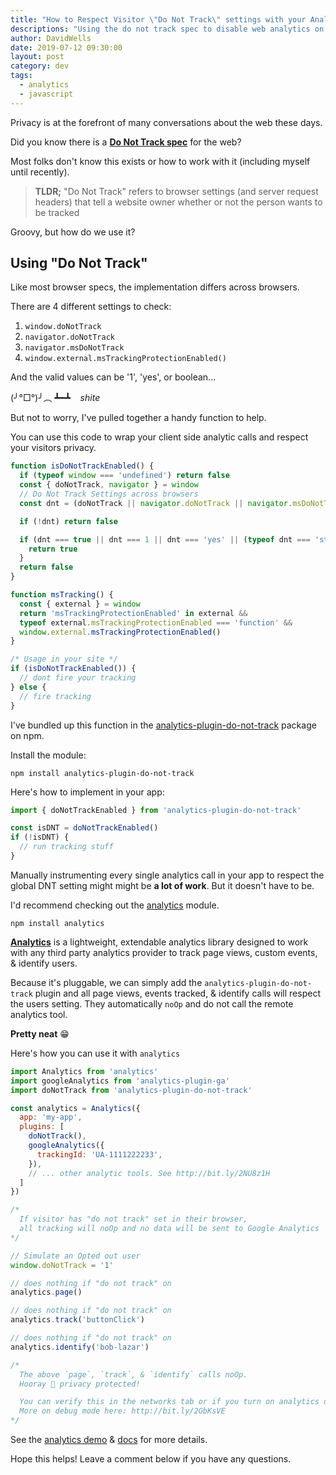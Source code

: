 ```yaml
---
title: "How to Respect Visitor \"Do Not Track\" settings with your Analytics tools"
descriptions: "Using the do not track spec to disable web analytics on your website or app"
author: DavidWells
date: 2019-07-12 09:30:00
layout: post
category: dev
tags:
  - analytics
  - javascript
---
```


Privacy is at the forefront of many conversations about the web these days.

Did you know there is a [**Do Not Track spec**](https://www.w3.org/TR/tracking-dnt/) for the web?

Most folks don't know this exists or how to work with it (including myself until recently).

> **TLDR;** "Do Not Track" refers to browser settings (and server request headers) that tell a website owner whether or not the person wants to be tracked

Groovy, but how do we use it?

## Using "Do Not Track"

Like most browser specs, the implementation differs across browsers.

There are 4 different settings to check:

1. `window.doNotTrack`
2. `navigator.doNotTrack`
3. `navigator.msDoNotTrack`
4. `window.external.msTrackingProtectionEnabled()`

And the valid values can be '1', 'yes', or boolean...

(╯°□°)╯︵ ┻━┻  &nbsp;&nbsp; *shite*

But not to worry, I've pulled together a handy function to help.

You can use this code to wrap your client side analytic calls and respect your visitors privacy.

```js
function isDoNotTrackEnabled() {
  if (typeof window === 'undefined') return false
  const { doNotTrack, navigator } = window
  // Do Not Track Settings across browsers
  const dnt = (doNotTrack || navigator.doNotTrack || navigator.msDoNotTrack || msTracking())

  if (!dnt) return false

  if (dnt === true || dnt === 1 || dnt === 'yes' || (typeof dnt === 'string' && dnt.charAt(0) === '1')) {
    return true
  }
  return false
}

function msTracking() {
  const { external } = window
  return 'msTrackingProtectionEnabled' in external &&
  typeof external.msTrackingProtectionEnabled === 'function' &&
  window.external.msTrackingProtectionEnabled()
}

/* Usage in your site */
if (isDoNotTrackEnabled()) {
  // dont fire your tracking
} else {
  // fire tracking
}
```

I've bundled up this function in the [analytics-plugin-do-not-track](https://www.npmjs.com/package/analytics-plugin-do-not-track) package on npm.

Install the module:

```
npm install analytics-plugin-do-not-track
```

Here's how to implement in your app:

```js
import { doNotTrackEnabled } from 'analytics-plugin-do-not-track'

const isDNT = doNotTrackEnabled()
if (!isDNT) {
  // run tracking stuff
}
```

Manually instrumenting every single analytics call in your app to respect the global DNT setting might might be **a lot of work**. But it doesn't have to be.

I'd recommend checking out the [analytics](https://www.npmjs.com/package/analytics) module.

```
npm install analytics
```

[**Analytics**](https://www.npmjs.com/package/analytics) is a lightweight, extendable analytics library designed to work with any third party analytics provider to track page views, custom events, & identify users.

Because it's pluggable, we can simply add the `analytics-plugin-do-not-track` plugin and all page views, events tracked, & identify calls will respect the users setting. They automatically `noOp` and do not call the remote analytics tool.

**Pretty neat** 😁

Here's how you can use it with `analytics`

```js
import Analytics from 'analytics'
import googleAnalytics from 'analytics-plugin-ga'
import doNotTrack from 'analytics-plugin-do-not-track'

const analytics = Analytics({
  app: 'my-app',
  plugins: [
    doNotTrack(),
    googleAnalytics({
      trackingId: 'UA-1111222233',
    }),
    // ... other analytic tools. See http://bit.ly/2NU8z1H
  ]
})

/*
  If visitor has "do not track" set in their browser,
  all tracking will noOp and no data will be sent to Google Analytics
*/

// Simulate an Opted out user
window.doNotTrack = '1'

// does nothing if "do not track" on
analytics.page()

// does nothing if "do not track" on
analytics.track('buttonClick')

// does nothing if "do not track" on
analytics.identify('bob-lazar')

/*
  The above `page`, `track`, & `identify` calls noOp.
  Hooray 🎉 privacy protected!

  You can verify this in the networks tab or if you turn on analytics debug mode.
  More on debug mode here: http://bit.ly/2GbKsVE
*/
```

See the [analytics demo](https://analytics-demo.netlify.com/) & [docs](https://github.com/davidwells/analytics#table-of-contents) for more details.

Hope this helps! Leave a comment below if you have any questions.
